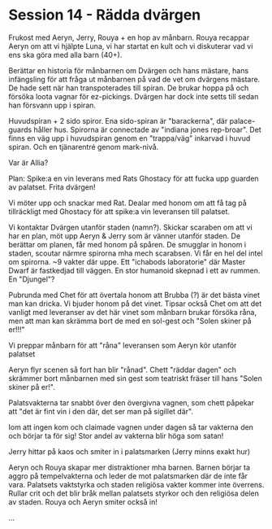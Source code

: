 # Session 14 - Rädda dvärgen

Frukost med Aeryn, Jerry, Rouya + en hop av månbarn. Rouya recappar Aeryn om att vi hjälpte Luna, vi har startat en kult och vi diskuterar vad vi ens ska göra med alla barn (40+).

Berättar en historia för månbarnen om Dvärgen och hans mästare, hans infängsling för att fråga ut månbarnen på vad de vet om dvärgens mästare. De hade sett när han transpoterades till spiran. De brukar hoppa på och försöka loota vagnar för ez-pickings. Dvärgen har dock inte setts till sedan han försvann upp i spiran.

Huvudspiran + 2 sido spiror. Ena sido-spiran är "barackerna", där palace-guards håller hus. Spirorna är connectade av "indiana jones rep-broar". Det finns en väg upp i huvudspiran genom en "trappa/väg" inkarvad i huvud spiran. Och en tjänarentré genom mark-nivå.

Var är Allia?

Plan: Spike:a en vin leverans med Rats Ghostacy för att fucka upp guarden av palatset. Frita dvärgen!

Vi möter upp och snackar med Rat. Dealar med honom om att få tag på tillräckligt med Ghostacy för att spike:a vin leveransen till palatset.

Vi kontaktar Dvärgen utanför staden (namn?). Skickar scaraben om att vi har en plan, möt upp Aeryn & Jerry som är vänner utanför staden. De berättar om planen, får med honom på spåren. De smugglar in honom i staden, scoutar närmre spirorna mha mech scarabsen. Vi får en hel del intel om spirorna. ~9 vakter där uppe. Ett "ichabods laboratorie" där Master Dwarf är fastkedjad till väggen. En stor humanoid skepnad i ett av rummen. En "Djungel"?

Pubrunda med Chet för att övertala honom att Brubba (?) är det bästa vinet man kan dricka. Vi bjuder honom på det vinet. Tipsar också Chet om att det vanligt med leveranser av det här vinet som månbarn brukar försöka råna, men att man kan skrämma bort de med en sol-gest och "Solen skiner på er!!!"

Vi preppar månbarn för att "råna" leveransen som Aeryn kör utanför palatset

Aeryn flyr scenen så fort han blir "rånad". Chett "räddar dagen" och skrämmer bort månbarnen med sin gest som teatriskt fräser till hans "Solen skiner på er!".

Palatsvakterna tar snabbt över den övergivna vagnen, som chett påpekar att "det är fint vin i den där, det ser man på sigillet där".

Iom att ingen kom och claimade vagnen under dagen så tar vakterna den och börjar ta för sig! Stor andel av vakterna blir höga som satan!

Jerry hittar på kaos och smiter in i palatsmarken (Jerry minns exakt hur)

Aeryn och Rouya skapar mer distraktioner mha barnen. Barnen börjar ta aggro på tempelvakterna och leder de mot palatsmarken där de inte får vara. Palatsets vaktstyrka och staden religiösa vakter kommer inte överrens. Rullar crit och det blir bråk mellan palatsets styrkor och den religiösa delen av staden. Rouya och Aeryn smiter också in!

...
